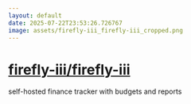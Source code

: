 ```yaml
---
layout: default
date: 2025-07-22T23:53:26.726767
image: assets/firefly-iii_firefly-iii_cropped.png
---
```


# [firefly-iii/firefly-iii](https://github.com/firefly-iii/firefly-iii)

self-hosted finance tracker with budgets and reports
